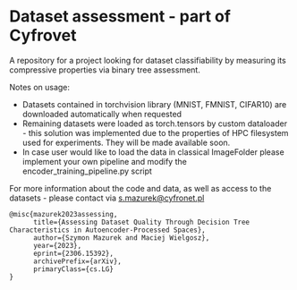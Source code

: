 # Dataset assessment - part of Cyfrovet

A repository for a project looking for dataset classifiability by measuring its compressive properties via binary tree assessment.

Notes on usage:
  - Datasets contained in torchvision library (MNIST, FMNIST, CIFAR10) are downloaded automatically when requested
  - Remaining datasets were loaded as torch.tensors by custom dataloader - this solution was implemented due to the properties of HPC filesystem used for experiments. They will be made available soon.
  - In case user would like to load the data in classical ImageFolder please implement your own pipeline and modify the encoder_training_pipeline.py script

For more information about the code and data, as well as access to the datasets - please contact via s.mazurek@cyfronet.pl

```
@misc{mazurek2023assessing,
      title={Assessing Dataset Quality Through Decision Tree Characteristics in Autoencoder-Processed Spaces}, 
      author={Szymon Mazurek and Maciej Wielgosz},
      year={2023},
      eprint={2306.15392},
      archivePrefix={arXiv},
      primaryClass={cs.LG}
}
```
